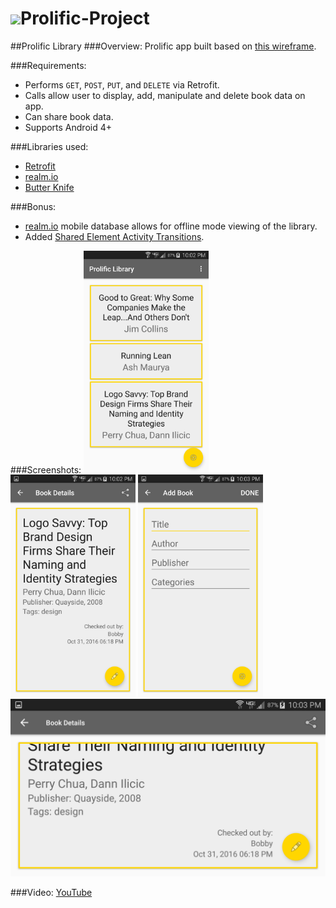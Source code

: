 # <img src="prolific.jpg">Prolific-Project
##Prolific Library
###Overview:
Prolific app built based on <a href="http://prolific-interview.herokuapp.com/58124ddb99c50800092e1765/" target="_blank">this wireframe</a>.

###Requirements:
- Performs `GET`, `POST`, `PUT`, and `DELETE` via Retrofit.
- Calls allow user to display, add, manipulate and delete book data on app.
- Can share book data.
- Supports Android 4+

###Libraries used:
- <a href = "https://square.github.io/retrofit/" target="_blank">Retrofit</a>
- <a href = "https://realm.io/" target="_blank">realm.io</a>
- <a href = "http://jakewharton.github.io/butterknife/" target="_blank">Butter Knife</a>

###Bonus:
- <a href = "https://realm.io/" target="_blank">realm.io</a> mobile database allows for offline mode viewing of the library.
- Added <a href = "https://guides.codepath.com/android/Shared-Element-Activity-Transition" target="_blank">Shared Element Activity Transitions</a>.
  
###Screenshots:
 <img src="1.png" width="200">
 <img src="2.png" width="200">
 <img src="3.png" width="200">
 <img src="4.png" width="600">

 
###Video:
<a href = "https://youtu.be/VIsf3mzV81c" target="_blank">YouTube</a>


